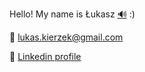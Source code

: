 Hello! My name is Łukasz [:loud_sound:](https://upload.wikimedia.org/wikipedia/commons/d/d9/Pl-%C5%81ukasz.ogg) :)

:e-mail: lukas.kierzek@gmail.com

:link: [Linkedin profile](https://www.linkedin.com/in/%C5%82ukasz-kierzek-a4a977152/)
